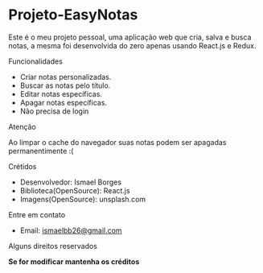 # Projeto-EasyNotas

Este é o meu projeto pessoal, uma aplicação web que cria, salva e busca notas, a mesma foi desenvolvida do zero apenas usando React.js e Redux.

Funcionalidades

* Criar notas personalizadas.
* Buscar as notas pelo título.
* Editar notas específicas.
* Apagar notas específicas.
* Não precisa de login

Atenção

Ao limpar o cache do navegador suas notas podem ser apagadas permanentimente :(

Crétidos

* Desenvolvedor: Ismael Borges
* Biblioteca(OpenSource): React.js
* Imagens(OpenSource): unsplash.com

Entre em contato

* Email: ismaelbb26@gmail.com

Alguns direitos reservados

**Se for modificar mantenha os créditos**
